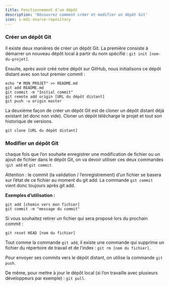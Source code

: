 ```yaml
---
title: Fonctionnement d'un dépôt
description: 'Découvrez comment créer et modifier un dépôt Git'
icon: i-mdi-source-repository
---
```


### Créer un dépôt Git

Il existe deux manières de créer un dépôt Git. La première consiste à démarrer un nouveau dépôt local à partir du nom spécifié : `git init [nom-du-projet]`.

Ensuite, après avoir créé notre dépôt sur GitHub, nous initialisons ce dépôt distant avec son tout premier commit :

```
echo "# MON_PROJET" >> README.md
git add README.md
git commit -m "Initial commit"
git remote add origin [URL du dépôt distant]
git push -u origin master
```

La deuxième façon de créer un dépôt Git est de cloner un dépôt distant déjà existant (et donc non vide). Cloner un dépôt télécharge le projet et tout son historique de versions.

```
git clone [URL du dépôt distant]
```

### Modifier un dépôt Git

chaque fois que l’on souhaite enregistrer une modification de fichier ou un ajout de fichier dans le dépôt Git, on va devoir utiliser ces deux commandes :`git add` et `git commit`.

Attention : le commit (la validation / l’enregistrement) d’un fichier se basera sur l’état de ce fichier au moment du git add. La commande `git commit` vient donc toujours après git add.

**Exemples d’utilisation :**

```
git add [chemin vers mon fichier]
git commit -m "message du commit"
```

Si vous souhaitez retirer un fichier qui sera proposé lors du prochain commit :

```
git reset HEAD [nom du fichier]
```

Tout comme la commande `git add`, il existe une commande qui supprime un fichier du répertoire de travail et de l’index : `git rm [nom du fichier]`.

Pour envoyer ses commits vers le dépôt distant, on utilise la commande `git push`.

De même, pour mettre à jour le dépôt local (si l’on travaille avec plusieurs développeurs par exemple) : `git pull`.

